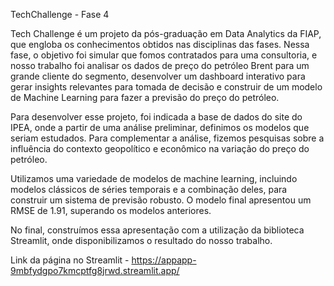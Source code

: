TechChallenge - Fase 4



Tech Challenge é um projeto da pós-graduação em Data Analytics da FIAP, que engloba os conhecimentos obtidos nas disciplinas das fases. Nessa fase, o objetivo foi simular que fomos contratados para uma consultoria, e nosso trabalho foi analisar os dados de preço do petróleo Brent para um grande cliente do segmento, desenvolver um dashboard interativo para gerar insights relevantes para tomada de decisão e construir de um modelo de Machine Learning para fazer a previsão do preço do petróleo.

Para desenvolver esse projeto, foi indicada a base de dados do site do IPEA, onde a partir de uma análise preliminar, definimos os modelos que seriam estudados. Para complementar a análise, fizemos pesquisas sobre a influência do contexto geopolítico e econômico na variação do preço do petróleo.

Utilizamos uma variedade de modelos de machine learning, incluindo modelos clássicos de séries temporais e a combinação deles, para construir um sistema de previsão robusto. O modelo final apresentou um RMSE de 1.91, superando os modelos anteriores.

No final, construímos essa apresentação com a utilização da biblioteca Streamlit, onde disponibilizamos o resultado do nosso trabalho.

Link da página no Streamlit - https://appapp-9mbfydgpo7kmcptfg8jrwd.streamlit.app/
